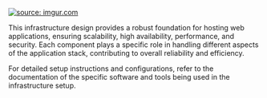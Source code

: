 <a href="https://imgur.com/bIVXpHi"><img src="https://i.imgur.com/bIVXpHi.jpg" title="source: imgur.com" /></a>
<br>

This infrastructure design provides a robust foundation for hosting web applications, ensuring scalability, high availability, performance, and security. Each component plays a specific role in handling different aspects of the application stack, contributing to overall reliability and efficiency.

For detailed setup instructions and configurations, refer to the documentation of the specific software and tools being used in the infrastructure setup.